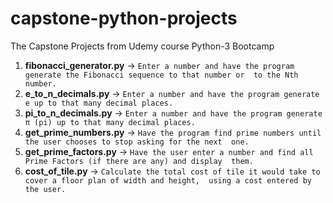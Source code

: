 # capstone-python-projects
The Capstone Projects from Udemy course Python-3 Bootcamp 
1. **fibonacci_generator.py** -> `Enter a number and have the program generate the Fibonacci sequence to that number or 
to the Nth number.`
2. **e_to_n_decimals.py** -> `Enter a number and have the program generate e up to that many decimal places.`
3. **pi_to_n_decimals.py** -> `Enter a number and have the program generate π (pi) up to that many decimal places.`
4. **get_prime_numbers.py** -> `Have the program find prime numbers until the user chooses to stop asking for the next 
one.`
5. **get_prime_factors.py** -> `Have the user enter a number and find all Prime Factors (if there are any) and display 
them.`
6. **cost_of_tile.py** -> `Calculate the total cost of tile it would take to cover a floor plan of width and height, 
using a cost entered by the user.`
